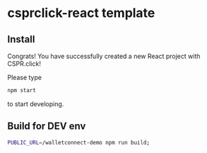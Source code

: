 # csprclick-react template

## Install

Congrats! You have successfully created a new React project with CSPR.click!

Please type 

```bash
npm start
```

to start developing.

## Build for DEV env

```bash
PUBLIC_URL=/walletconnect-demo npm run build;
```

